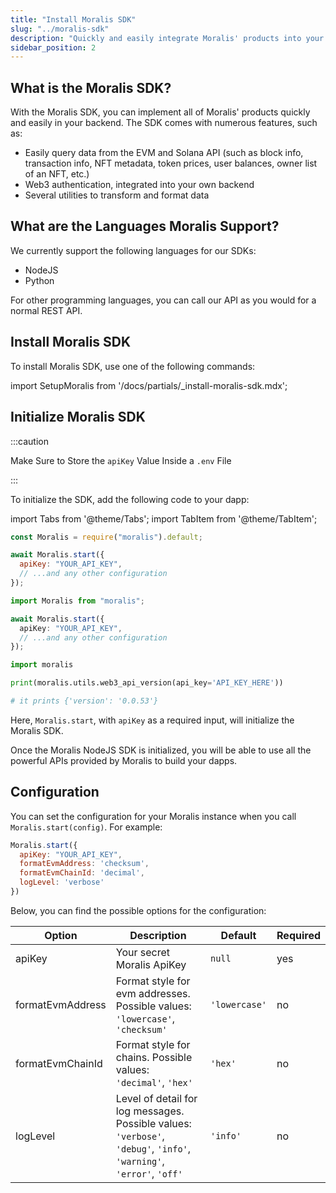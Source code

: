 ```yaml
---
title: "Install Moralis SDK"
slug: "../moralis-sdk"
description: "Quickly and easily integrate Moralis' products into your backend with the Moralis SDK."
sidebar_position: 2
---
```


## What is the Moralis SDK?

With the Moralis SDK, you can implement all of Moralis' products quickly and easily in your backend. The SDK comes with numerous features, such as:

- Easily query data from the EVM and Solana API (such as block info, transaction info, NFT metadata, token prices, user balances, owner list of an NFT, etc.)
- Web3 authentication, integrated into your own backend
- Several utilities to transform and format data

## What are the Languages Moralis Support?

We currently support the following languages for our SDKs:

- NodeJS
- Python

For other programming languages, you can call our API as you would for a normal REST API.

## Install Moralis SDK

To install Moralis SDK, use one of the following commands:

import SetupMoralis from '/docs/partials/_install-moralis-sdk.mdx';

<SetupMoralis node="moralis" python="moralis" />

## Initialize Moralis SDK

:::caution

Make Sure to Store the `apiKey` Value Inside a `.env` File

:::

To initialize the SDK, add the following code to your dapp:

import Tabs from '@theme/Tabs';
import TabItem from '@theme/TabItem';

<Tabs>
<TabItem value="javascript" label="Javascript" default>

```javascript
const Moralis = require("moralis").default;

await Moralis.start({
  apiKey: "YOUR_API_KEY",
  // ...and any other configuration
});
```

</TabItem>
<TabItem value="typescript" label="Typescript">

```typescript
import Moralis from "moralis";

await Moralis.start({
  apiKey: "YOUR_API_KEY",
  // ...and any other configuration
});
```

</TabItem>
<TabItem value="python" label="Python">

```python Python
import moralis

print(moralis.utils.web3_api_version(api_key='API_KEY_HERE'))

# it prints {'version': '0.0.53'}
```

</TabItem>
</Tabs>

Here, `Moralis.start`, with `apiKey` as a required input, will initialize the Moralis SDK.

Once the Moralis NodeJS SDK is initialized, you will be able to use all the powerful APIs provided by Moralis to build your dapps.

## Configuration

You can set the configuration for your Moralis instance when you call `Moralis.start(config)`. For example:

```javascript
Moralis.start({
  apiKey: "YOUR_API_KEY",
  formatEvmAddress: 'checksum',
  formatEvmChainId: 'decimal',
  logLevel: 'verbose'
})
```

Below, you can find the possible options for the configuration:

| Option           | Description                                                                                                          | Default       | Required |
| ---------------- | -------------------------------------------------------------------------------------------------------------------- | ------------- | -------- |
| apiKey           | Your secret Moralis ApiKey                                                                                           | `null`        | yes      |
| formatEvmAddress | Format style for evm addresses. Possible values: `'lowercase'`, `'checksum'`                                         | `'lowercase'` | no       |
| formatEvmChainId | Format style for chains. Possible values: `'decimal'`, `'hex'`                                                       | `'hex'`       | no       |
| logLevel         | Level of detail for log messages. Possible values: `'verbose'`, `'debug'`, `'info'`, `'warning'`, `'error'`, `'off'` | `'info'`      | no       |